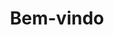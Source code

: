 ---
home: true
title: Bem-vindo
lang: pt-BR
heroImage: https://media.tenor.com/sUhMkuLVV-gAAAAi/fly-space-ship.gif
actions:
  - text: Comece aqui!
    link: /main
    type: primary
features:
- title: Helpers 
  details: Tutoriais e dicas das melhores maneiras de você operar o sistema.
- title: Desenvolvimento
  details: Todas as informações necessárias para você integrar o seu sistema ou script ao portal.
- title: Feedbacks
  details: Você poderá a qualquer momento fazer uma sugestão de melhoria ou novidade ao nosso sistema que será avaliado pela nossa equipe e tem grandes chances de ser feito muito em breve.

---